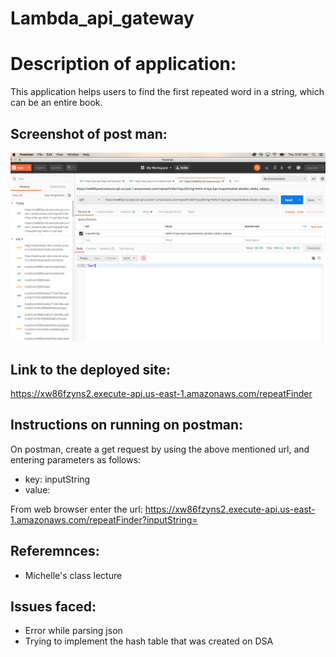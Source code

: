 # Lambda_api_gateway

# Description of application:
This application helps users to find the first repeated word in a string, which can be an entire book.

## Screenshot of post man:

![app_screenshot](https://raw.githubusercontent.com/sadhikari07/lambda_api_gateway/master/repeatedWordLambdaAPI.png)

## Link to the deployed site: 
https://xw86fzyns2.execute-api.us-east-1.amazonaws.com/repeatFinder

## Instructions on running on postman:
On postman, create a get request by using the above mentioned url, and entering parameters as follows:
- key: inputString
- value: <your string>
  
 From web browser enter the url: https://xw86fzyns2.execute-api.us-east-1.amazonaws.com/repeatFinder?inputString=<your input string>
  
## Referemnces:
 - Michelle's class lecture

## Issues faced: 
- Error while parsing json
- Trying to implement the hash table that was created on DSA
